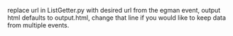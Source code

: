 replace url in ListGetter.py with desired url from the egman event, output html defaults to output.html, change that line if you would like to keep data from multiple events. 
